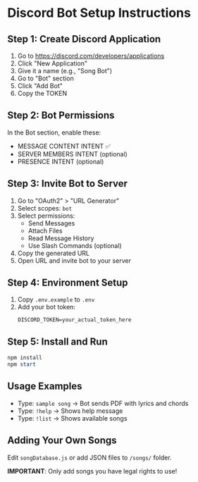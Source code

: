 # Discord Bot Setup Instructions

## Step 1: Create Discord Application

1. Go to https://discord.com/developers/applications
2. Click "New Application"
3. Give it a name (e.g., "Song Bot")
4. Go to "Bot" section
5. Click "Add Bot"
6. Copy the TOKEN

## Step 2: Bot Permissions

In the Bot section, enable these:
- MESSAGE CONTENT INTENT ✅
- SERVER MEMBERS INTENT (optional)
- PRESENCE INTENT (optional)

## Step 3: Invite Bot to Server

1. Go to "OAuth2" > "URL Generator"
2. Select scopes: `bot`
3. Select permissions:
   - Send Messages
   - Attach Files
   - Read Message History
   - Use Slash Commands (optional)
4. Copy the generated URL
5. Open URL and invite bot to your server

## Step 4: Environment Setup

1. Copy `.env.example` to `.env`
2. Add your bot token:
   ```
   DISCORD_TOKEN=your_actual_token_here
   ```

## Step 5: Install and Run

```powershell
npm install
npm start
```

## Usage Examples

- Type: `sample song` → Bot sends PDF with lyrics and chords
- Type: `!help` → Shows help message
- Type: `!list` → Shows available songs

## Adding Your Own Songs

Edit `songDatabase.js` or add JSON files to `/songs/` folder.

**IMPORTANT**: Only add songs you have legal rights to use!
